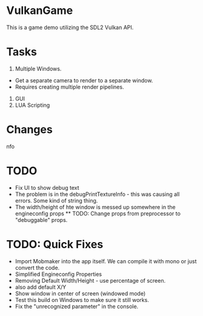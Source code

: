 # VulkanGame
This is a game demo utilizing the SDL2 Vulkan API.

# Tasks
1. Multiple Windows.
  * Get a separate camera to render to a separate window.
  * Requires creating multiple render pipelines.
1. GUI
1. LUA Scripting

# Changes
nfo

# TODO
* Fix UI to show debug text
* The problem is in the debugPrintTextureInfo - this was causing all errors. Some kind of string thing.
* The width/height of hte window is messed up somewhere in the engineconfig props
** TODO: Change props from preprocessor to "debuggable" props.

# TODO: Quick Fixes
* Import Mobmaker into the app itself. We can compile it with mono or just convert the code.
* Simplified Engineconfig Properties
* Removing Default Width/Height - use percentage of screen.
* also add default X/Y
* Show window in center of screen (windowed mode)
* Test this build on Windows to make sure it still works.
* Fix the "unrecognized parameter" in the console.

